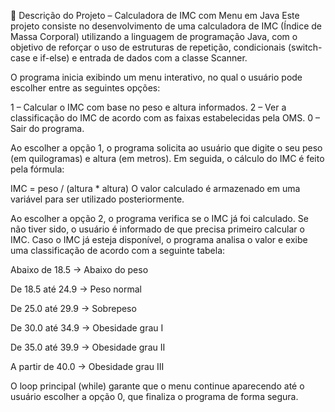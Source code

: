 📝 Descrição do Projeto – Calculadora de IMC com Menu em Java
Este projeto consiste no desenvolvimento de uma calculadora de IMC (Índice de Massa Corporal) utilizando a linguagem de programação Java, com o objetivo de reforçar o uso de estruturas de repetição, condicionais (switch-case e if-else) e entrada de dados com a classe Scanner.

O programa inicia exibindo um menu interativo, no qual o usuário pode escolher entre as seguintes opções:

1 – Calcular o IMC com base no peso e altura informados.
2 – Ver a classificação do IMC de acordo com as faixas estabelecidas pela OMS.
0 – Sair do programa.

Ao escolher a opção 1, o programa solicita ao usuário que digite o seu peso (em quilogramas) e altura (em metros). Em seguida, o cálculo do IMC é feito pela fórmula:

IMC = peso / (altura * altura)
O valor calculado é armazenado em uma variável para ser utilizado posteriormente.

Ao escolher a opção 2, o programa verifica se o IMC já foi calculado. Se não tiver sido, o usuário é informado de que precisa primeiro calcular o IMC. Caso o IMC já esteja disponível, o programa analisa o valor e exibe uma classificação de acordo com a seguinte tabela:

Abaixo de 18.5 → Abaixo do peso

De 18.5 até 24.9 → Peso normal

De 25.0 até 29.9 → Sobrepeso

De 30.0 até 34.9 → Obesidade grau I

De 35.0 até 39.9 → Obesidade grau II

A partir de 40.0 → Obesidade grau III

O loop principal (while) garante que o menu continue aparecendo até o usuário escolher a opção 0, que finaliza o programa de forma segura.
